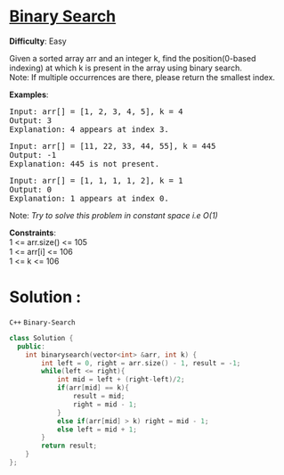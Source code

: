 # [Binary Search](https://www.geeksforgeeks.org/problems/binary-search-1587115620/1)  
**Difficulty**: Easy    

Given a sorted array arr and an integer k, find the position(0-based indexing) at which k is present in the array using binary search.  
Note: If multiple occurrences are there, please return the smallest index.  

**Examples**:  
<pre>
Input: arr[] = [1, 2, 3, 4, 5], k = 4  
Output: 3  
Explanation: 4 appears at index 3.  
</pre>
<pre>
Input: arr[] = [11, 22, 33, 44, 55], k = 445  
Output: -1  
Explanation: 445 is not present. 
</pre>
<pre>
Input: arr[] = [1, 1, 1, 1, 2], k = 1  
Output: 0  
Explanation: 1 appears at index 0.  
</pre>
Note: *Try to solve this problem in constant space i.e O(1)*  

**Constraints**:  
1 <= arr.size() <= 105  
1 <= arr[i] <= 106  
1 <= k <= 106  

# Solution :
  `C++` `Binary-Search`

```cpp
class Solution {
  public:
    int binarysearch(vector<int> &arr, int k) {
        int left = 0, right = arr.size() - 1, result = -1;
        while(left <= right){
            int mid = left + (right-left)/2;
            if(arr[mid] == k){
                result = mid;
                right = mid - 1;
            }
            else if(arr[mid] > k) right = mid - 1;
            else left = mid + 1;
        }
        return result;
    }
};
```
